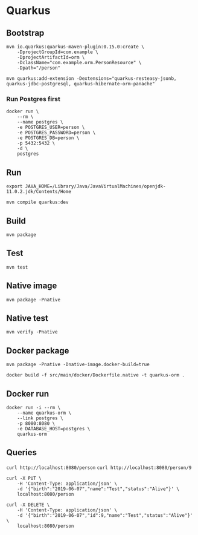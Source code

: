 # Quarkus

## Bootstrap

```
mvn io.quarkus:quarkus-maven-plugin:0.15.0:create \
    -DprojectGroupId=com.example \
    -DprojectArtifactId=orm \
    -DclassName="com.example.orm.PersonResource" \
    -Dpath="/person"
```
 
```mvn quarkus:add-extension -Dextensions="quarkus-resteasy-jsonb, quarkus-jdbc-postgresql, quarkus-hibernate-orm-panache"```
    
### Run Postgres first

```
docker run \
    --rm \
    --name postgres \
    -e POSTGRES_USER=person \
    -e POSTGRES_PASSWORD=person \
    -e POSTGRES_DB=person \
    -p 5432:5432 \
    -d \
    postgres
```
    
## Run

```export JAVA_HOME=/Library/Java/JavaVirtualMachines/openjdk-11.0.2.jdk/Contents/Home```

```mvn compile quarkus:dev```

## Build

```mvn package```

## Test

```mvn test```

## Native image

```mvn package -Pnative```

## Native test

```mvn verify -Pnative```

## Docker package

```mvn package -Pnative -Dnative-image.docker-build=true```

```docker build -f src/main/docker/Dockerfile.native -t quarkus-orm .```

## Docker run

```
docker run -i --rm \
    --name quarkus-orm \
    --link postgres \
    -p 8080:8080 \
    -e DATABASE_HOST=postgres \
    quarkus-orm
```

## Queries

```curl http://localhost:8080/person```
```curl http://localhost:8080/person/9```

```
curl -X PUT \
    -H 'Content-Type: application/json' \
    -d '{"birth":"2019-06-07","name":"Test","status":"Alive"}' \
    localhost:8080/person
```

```
curl -X DELETE \
    -H 'Content-Type: application/json' \
    -d '{"birth":"2019-06-07","id":9,"name":"Test","status":"Alive"}' \
    localhost:8080/person
```